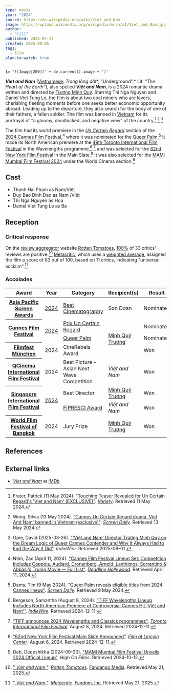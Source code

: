 ```yaml
---
type: movie
year: "2024"
source: https://en.wikipedia.org/wiki/Viet_and_Nam
image: https://upload.wikimedia.org/wikipedia/en/a/a1/Viet_and_Nam.jpg
author:
  - "[[]]"
published: 2024-05-17
created: 2025-08-05
tags:
  - film
plan-to-watch: true
---
```

`$= '![Image|200](' + dv.current().image + ')'`

***Viet and Nam*** ([Vietnamese](https://en.wikipedia.org/wiki/Vietnamese_language "Vietnamese language"): *Trong lòng đất**, "Underground",* Lit: *"The Heart of the Earth"*), also spelled ***Việt and Nam***, is a 2024 romantic drama written and directed by [Trương Minh Quý](https://en.wikipedia.org/wiki/Minh_Qu%C3%BD_Tr%C6%B0%C6%A1ng "Minh Quý Trương"). Starring Thi Nga Nguyen and Daniel Viet Tung Le, the film is about two coal miners who are lovers, cherishing fleeting moments before one seeks better economic opportunity abroad. Leading up to the departure, they also search for the body of one of their fathers, a fallen soldier. The film was banned in [Vietnam](https://en.wikipedia.org/wiki/Vietnam "Vietnam") for its portrayal of “a gloomy, deadlocked, and negative view” of the country.[^1] [^2] [^3]

The film had its world premiere in the *[Un Certain Regard](https://en.wikipedia.org/wiki/Un_Certain_Regard "Un Certain Regard")* section of the [2024 Cannes Film Festival](https://en.wikipedia.org/wiki/2024_Cannes_Film_Festival "2024 Cannes Film Festival"),[^4] where it was nominated for the [Queer Palm](https://en.wikipedia.org/wiki/Queer_Palm "Queer Palm").[^5] It made its North American premiere at the [49th Toronto International Film Festival](https://en.wikipedia.org/wiki/2024_Toronto_International_Film_Festival "2024 Toronto International Film Festival") in the Wavelengths programme,[^6] [^7] and was selected for the [62nd New York Film Festival](https://en.wikipedia.org/wiki/2024_New_York_Film_Festival "2024 New York Film Festival") in the Main Slate.[^8] It was also selected for the [MAMI Mumbai Film Festival 2024](https://en.wikipedia.org/wiki/MAMI_Mumbai_Film_Festival_2024 "MAMI Mumbai Film Festival 2024") under the World Cinema section.[^9]

## Cast

- Thanh Hai Pham as Nam/Việt
- Duy Bao Dinh Dao as Nam /Việt
- Thi Nga Nguyen as Hoa
- Daniel Viet Tung Le as Ba

## Reception

### Critical response

On the [review aggregator](https://en.wikipedia.org/wiki/Review_aggregator "Review aggregator") website [Rotten Tomatoes](https://en.wikipedia.org/wiki/Rotten_Tomatoes "Rotten Tomatoes"), [100%](https://en.wikipedia.org/wiki/List_of_films_with_a_100%25_rating_on_Rotten_Tomatoes "List of films with a 100% rating on Rotten Tomatoes") of 33 critics' reviews are positive.[^10] [Metacritic](https://en.wikipedia.org/wiki/Metacritic "Metacritic"), which uses a [weighted average](https://en.wikipedia.org/wiki/Weighted_arithmetic_mean "Weighted arithmetic mean"), assigned the film a score of 83 out of 100, based on 11 critics, indicating "universal acclaim".[^11]

### Accolades

<table><thead><tr><th>Award</th><th>Year</th><th>Category</th><th>Recipient(s)</th><th>Result</th><th><abbr>Ref.</abbr></th></tr></thead><tbody><tr><th><a href="https://en.wikipedia.org/wiki/Asia_Pacific_Screen_Awards">Asia Pacific Screen Awards</a></th><td><a href="https://en.wikipedia.org/wiki/17th_Asia_Pacific_Screen_Awards">2024</a></td><td><a href="https://en.wikipedia.org/wiki/Asia_Pacific_Screen_Award_for_Best_Cinematographer">Best Cinematography</a></td><td>Son Doan</td><td>Nominated</td><td><sup><a href="https://en.wikipedia.org/wiki/#fn:12">12</a></sup></td></tr><tr><th rowspan="2"><a href="https://en.wikipedia.org/wiki/Cannes_Film_Festival">Cannes Film Festival</a></th><td rowspan="2"><a href="https://en.wikipedia.org/wiki/2024_Cannes_Film_Festival">2024</a></td><td><a href="https://en.wikipedia.org/wiki/Un_Certain_Regard">Prix Un Certain Regard</a></td><td rowspan="3"><a href="https://en.wikipedia.org/wiki/Minh_Qu%C3%BD_Tr%C6%B0%C6%A1ng">Minh Quý Trương</a></td><td>Nominated</td><td><sup><a href="https://en.wikipedia.org/wiki/#fn:13">13</a></sup> <sup><a href="https://en.wikipedia.org/wiki/#fn:14">14</a></sup></td></tr><tr><td><a href="https://en.wikipedia.org/wiki/Queer_Palm">Queer Palm</a></td><td>Nominated</td><td><sup><a href="https://en.wikipedia.org/wiki/#fn:5">5</a></sup></td></tr><tr><th><a href="https://en.wikipedia.org/wiki/Filmfest_M%C3%BCnchen">Filmfest München</a></th><td>2024</td><td>CineRebels Award</td><td>Won</td><td><sup><a href="https://en.wikipedia.org/wiki/#fn:15">15</a></sup></td></tr><tr><th><a href="https://en.wikipedia.org/wiki/QCinema_International_Film_Festival">QCinema International Film Festival</a></th><td>2024</td><td>Best Picture – Asian Next Wave Competition</td><td><i>Việt and Nam</i></td><td>Won</td><td><sup><a href="https://en.wikipedia.org/wiki/#fn:16">16</a></sup></td></tr><tr><th rowspan="2"><a href="https://en.wikipedia.org/wiki/Singapore_International_Film_Festival">Singapore International Film Festival</a></th><td rowspan="2"><a href="https://en.wikipedia.org/wiki/35th_Singapore_International_Film_Festival">2024</a></td><td>Best Director</td><td><a href="https://en.wikipedia.org/wiki/Minh_Qu%C3%BD_Tr%C6%B0%C6%A1ng">Minh Quý Trương</a></td><td>Won</td><td rowspan="2"><sup><a href="https://en.wikipedia.org/wiki/#fn:17">17</a></sup> <sup><a href="https://en.wikipedia.org/wiki/#fn:18">18</a></sup></td></tr><tr><td><a href="https://en.wikipedia.org/wiki/International_Federation_of_Film_Critics">FIPRESCI Award</a></td><td><i>Việt and Nam</i></td><td>Won</td></tr><tr><th><a href="https://en.wikipedia.org/wiki/World_Film_Festival_of_Bangkok">World Film Festival of Bangkok</a></th><td>2024</td><td>Jury Prize</td><td><a href="https://en.wikipedia.org/wiki/Minh_Qu%C3%BD_Tr%C6%B0%C6%A1ng">Minh Quý Trương</a></td><td>Won</td><td><sup><a href="https://en.wikipedia.org/wiki/#fn:19">19</a></sup></td></tr></tbody></table>

## References

## External links

- [*Viet and Nam*](https://www.imdb.com/title/tt32086052/) at [IMDb](https://en.wikipedia.org/wiki/IMDb_\(identifier\) "IMDb (identifier)")

[^1]: Frater, Patrick (11 May 2024). ["Touching Teaser Revealed for Un Certain Regard's 'Viet and Nam' (EXCLUSIVE)"](https://variety.com/2024/film/news/cannes-un-certain-regard-viet-and-nam-trailer-1235999411/). *[Variety](https://en.wikipedia.org/wiki/Variety_\(magazine\) "Variety (magazine)")*. Retrieved 11 May 2024.

[^2]: Wong, Silvia (13 May 2024). ["Cannes Un Certain Regard drama 'Viet And Nam' banned in Vietnam (exclusive)"](https://www.screendaily.com/news/cannes-un-certain-regard-drama-viet-and-nam-banned-in-vietnam-exclusive/5193368.article). *[Screen Daily](https://en.wikipedia.org/wiki/Screen_International "Screen International")*. Retrieved 13 May 2024.

[^3]: Opie, David (2025-03-26). ["'Việt and Nam' Director Trương Minh Quý on the Dream Logic of Queer Cannes Contender and Why It Always Had to End the Way It Did"](https://www.indiewire.com/features/interviews/viet-and-nam-director-truong-minh-quy-logic-ending-1235111234/). *IndieWire*. Retrieved 2025-06-01.

[^4]: Ntim, Zac (April 11, 2024). ["Cannes Film Festival Lineup Set: Competition Includes Coppola, Audiard, Cronenberg, Arnold, Lanthimos, Sorrentino & Abbasi's Trump Movie — Full List"](https://deadline.com/2024/04/cannes-film-festival-lineup-2024-live-francis-ford-coppola-thierry-fremaux-1235881376/). *[Deadline Hollywood](https://en.wikipedia.org/wiki/Deadline_Hollywood "Deadline Hollywood")*. Retrieved April 11, 2024.

[^5]: Dams, Tim (9 May 2024). ["Queer Palm reveals eligible titles from 2024 Cannes lineup"](https://www.screendaily.com/news/queer-palm-reveals-eligible-titles-from-2024-cannes-lineup/5193204.article). *[Screen Daily](https://en.wikipedia.org/wiki/Screen_International "Screen International")*. Retrieved 9 May 2024.

[^6]: Bergeson, Samantha (August 8, 2024). ["TIFF Wavelengths Lineup Includes North American Premiere of Controversial Cannes Hit 'Viêt and Nam'"](https://www.indiewire.com/news/festivals/tiff-2024-wavelengths-classics-lineup-1235033800/). *[IndieWire](https://en.wikipedia.org/wiki/IndieWire "IndieWire")*. Retrieved 2024-12-11.

[^7]: ["TIFF announces 2024 Wavelengths and Classics programmes"](https://tiff.net/press/news/tiff-announces-2024-wavelengths-and-classics-programmes). *[Toronto International Film Festival](https://en.wikipedia.org/wiki/Toronto_International_Film_Festival "Toronto International Film Festival")*. August 8, 2024. Retrieved 2024-12-11.

[^8]: ["62nd New York Film Festival Main Slate Announced"](https://www.filmlinc.org/nyff2024/daily/62nd-new-york-film-festival-main-slate-announced/). *[Film at Lincoln Center](https://en.wikipedia.org/wiki/Film_at_Lincoln_Center "Film at Lincoln Center")*. August 6, 2024. Retrieved 2024-12-11.

[^9]: Deb, Deepshikha (2024-09-30). ["MAMI Mumbai Film Festival Unveils 2024 Official Lineup"](https://www.highonfilms.com/mami-mumbai-film-festival-unveils-2024-official-lineup/). *High On Films*. Retrieved 2024-10-12.

[^10]: [" *Viet and Nam* "](https://www.rottentomatoes.com/m/viet_and_nam). *[Rotten Tomatoes](https://en.wikipedia.org/wiki/Rotten_Tomatoes "Rotten Tomatoes")*. [Fandango Media](https://en.wikipedia.org/wiki/Fandango_Media "Fandango Media"). Retrieved May 21, 2025.

[^11]: [" *Viet and Nam* "](https://www.metacritic.com/movie/viet-and-nam). *[Metacritic](https://en.wikipedia.org/wiki/Metacritic "Metacritic")*. [Fandom, Inc.](https://en.wikipedia.org/wiki/Fandom_\(website\)#Fandom,_Inc. "Fandom (website)") Retrieved May 21, 2025.

[^12]: Frater, Patrick (2024-10-16). ["'All We Imagine as Light' and 'April' Lead Nominations for Asia Pacific Screen Awards"](https://variety.com/2024/film/news/asia-pacific-scren-awards-nominations-all-we-imagine-as-light-april-1236179484/). *Variety*. Retrieved 2024-12-11.

[^13]: ["The films of the Official Selection 2024"](https://www.festival-cannes.com/en/press/press-releases/the-films-of-the-official-selection-2024/). *Festival de Cannes*. 2024-04-11. Retrieved 2024-12-11.

[^14]: Khaldi, Tarik (2024-05-22). ["Việt And Nam as seen by Minh Quý Trương"](https://www.festival-cannes.com/en/2024/viet-and-nam-as-seen-by-minh-quy-truong/). *Festival de Cannes*. Retrieved 2024-12-11.

[^15]: Blaney, Martin (8 July 2024). ["Munich festival's admissions rise as 'To A Land Unknown' leads winners"](https://www.screendaily.com/news/munich-festivals-admissions-rise-as-to-a-land-unknown-leads-winners/5195275.article). *[Screen Daily](https://en.wikipedia.org/wiki/Screen_International "Screen International")*. Retrieved 2024-12-11.

[^16]: Ramachandran, Naman (2024-11-13). ["'Viet and Nam,' 'Don't Cry, Butterfly' Among Winners at Philippines' QCinema Festival"](https://variety.com/2024/film/news/viet-and-nam-dont-cry-butterfly-philippines-qcinema-festival-2024-winners-1236208788/). *[Variety](https://en.wikipedia.org/wiki/Variety_\(magazine\) "Variety (magazine)")*. Retrieved 2024-12-11.

[^17]: ["35th Singapore International Film Festival Closes with Record-breaking Box Office, Celebrates Excellence in Asian Cinema at Silver Screen Awards"](https://sgiff.com/press-office/35th-sgiff-silver-screen-awards-2024/). *Singapore International Film Festival*. December 9, 2024. Retrieved 2024-12-11.

[^18]: Merican, Sara (December 9, 2024). ["Singapore Film Fest Closes With Highest-Ever Box Office Earnings; 'Mongrel' Wins Best Asian Feature Film"](https://deadline.com/2024/12/singapore-film-fest-closes-highest-box-office-earnings-mongrel-best-asian-feature-1236198358/). *[Deadline Hollywood](https://en.wikipedia.org/wiki/Deadline_Hollywood "Deadline Hollywood")*. Retrieved 2024-12-11.

[^19]: Ajanapanya, Nongluck (2024-11-18). ["Bangkok Film Festival wraps with awards for world cinema wonders"](https://www.nationthailand.com/life/entertainment/40043387). *[The Nation](https://en.wikipedia.org/wiki/The_Nation_\(Thailand\) "The Nation (Thailand)")*. Retrieved 2024-12-11.
